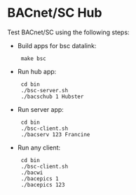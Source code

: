 # BACnet/SC Hub

Test BACnet/SC using the following steps:

 * Build apps for bsc datalink:

        make bsc

 * Run hub app:

        cd bin
        ./bsc-server.sh
        ./bacschub 1 Hubster

 * Run server app:

        cd bin
        ./bsc-client.sh
        ./bacserv 123 Francine

 * Run any client:

        cd bin
        ./bsc-client.sh
        ./bacwi
        ./bacepics 1
        ./bacepics 123
